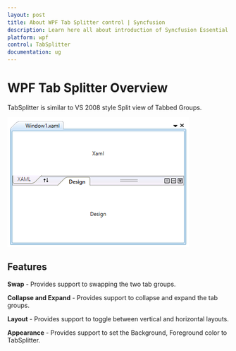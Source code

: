 ```yaml
---
layout: post
title: About WPF Tab Splitter control | Syncfusion
description: Learn here all about introduction of Syncfusion Essential Studio WPF Tab Splitter control, its elements and more.
platform: wpf
control: TabSplitter
documentation: ug
---
```


# WPF Tab Splitter Overview

TabSplitter is similar to VS 2008 style Split view of Tabbed Groups.

![Overview of WPF TabSplitter](overview_images/wpf-tab-splitter-overview.png)

## Features

**Swap** - Provides support to swapping the two tab groups.

**Collapse and Expand** - Provides support to collapse and expand the tab groups.

**Layout** - Provides support to toggle between vertical and horizontal layouts.

**Appearance** - Provides support to set the Background, Foreground color to TabSplitter.
